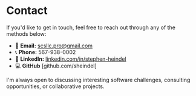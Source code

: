# Contact

If you'd like to get in touch, feel free to reach out through any of the methods below:

- 📧 **Email:** [scsllc.pro@gmail.com](mailto:scsllc.pro@gmail.com)
- 📞 **Phone:** 567-938-0002
- 💼 **LinkedIn:** [linkedin.com/in/stephen-heindel](https://www.linkedin.com/in/stephen-heindel/)
- 💻 **GitHub** [github.com/sheindel]

I'm always open to discussing interesting software challenges, consulting opportunities, or collaborative projects.